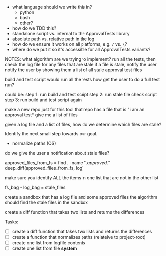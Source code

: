 - what language should we write this in?
    - python
    - bash
    - other?
- how do we TDD this?
- standalone script vs. internal to the ApprovalTests library
- absolute path vs. relative path in the log
- how do we ensure it works on all platforms, e.g. `/` vs. `\`?
- where do we put it so it's accessible for all ApprovalTests variants?

NOTES:
what algorithm are we trying to implement?
run all the tests, then check the log file for any files that are stale
if a file is stale,  notify the user
notify the user by showing them a list of all stale approval test files

build and test script would run all the tests
how get the user to  do a full test run?

could be:
step 1: run build and test script
step 2: run stale file check script
step 3: run build and test script again

make a new repo just for this tool
that repo has a file that is "i am an approval test*
give me a list of files

given a log file and a list of files, how do we determine which files are stale?


Identify the next small step towards our goal.
- normalize paths (OS)

do we give the user a notification about stale files?

approved_files_from_fs = find . -name "*.approved.*"
deep_diff(approved_files_from_fs, log)

make sure you identify ALL the items in one list that are not in the other list

fs_bag - log_bag = stale_files

create a sandbox that has a log file and some approved files
the algorithm should find the stale files in the sandbox

create a diff function that takes two lists and returns the differences

Tasks:
- [ ] create a diff function that takes two lists and returns the differences
- [ ] create a function that normalizes paths (relateive to project-root)
- [ ] create one list from logfile contents
- [ ] create one list from file **system**